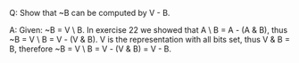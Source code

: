 Q: Show that ~B can be computed by V - B.

A:
Given: ~B = V \ B.
In exercise 22 we showed that A \ B = A - (A & B), thus ~B = V \ B = V - (V & B).
V is the representation with all bits set, thus V & B = B, therefore  ~B = V \ B = V - (V & B) = V - B.